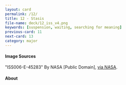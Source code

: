 ```yaml
---
layout: card
permalink: /12/
title: 12 - Stasis
file-name: deck/12_iss_v4.png
keywords: [suspension, waiting, searching for meaning]
previous-card: 11
next-card: 13
category: major
---
```


#### Image Sources
"ISS006-E-45283" By NASA [Public Domain], [via NASA](https://spaceflight.nasa.gov/gallery/images/station/crew-6/html/iss006e45283.html).

#### About
